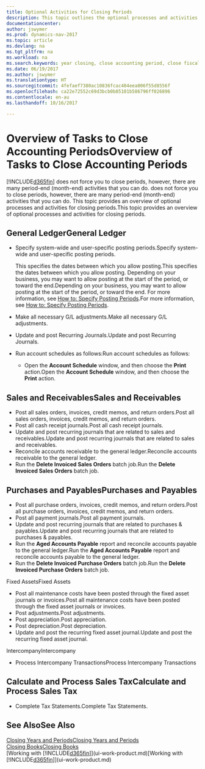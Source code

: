 ```yaml
---
title: Optional Activities for Closing Periods
description: This topic outlines the optional processes and activities for closing accounting periods in Dynamics NAV.
documentationcenter: 
author: jswymer
ms.prod: dynamics-nav-2017
ms.topic: article
ms.devlang: na
ms.tgt_pltfrm: na
ms.workload: na
ms.search.keywords: year closing, close accounting period, close fiscal year, aging, creditor payments, vendor payments
ms.date: 06/19/2017
ms.author: jswymer
ms.translationtype: HT
ms.sourcegitcommit: 4fefaef7380ac10836fcac404eea006f55d8556f
ms.openlocfilehash: ca22e72552c69d3bcb0b85101b586796ff026896
ms.contentlocale: en-au
ms.lasthandoff: 10/16/2017

---
```

# <a name="overview-of-tasks-to-close-accounting-periods"></a><span data-ttu-id="97301-103">Overview of Tasks to Close Accounting Periods</span><span class="sxs-lookup"><span data-stu-id="97301-103">Overview of Tasks to Close Accounting Periods</span></span>
[!INCLUDE[d365fin](includes/d365fin_md.md)]<span data-ttu-id="97301-104"> does not force you to close periods, however, there are many period-end (month-end) activities that you can do.</span><span class="sxs-lookup"><span data-stu-id="97301-104"> does not force you to close periods, however, there are many period-end (month-end) activities that you can do.</span></span> <span data-ttu-id="97301-105">This topic provides an overview of optional processes and activities for closing periods.</span><span class="sxs-lookup"><span data-stu-id="97301-105">This topic provides an overview of optional processes and activities for closing periods.</span></span>  

## <a name="general-ledger"></a><span data-ttu-id="97301-106">General Ledger</span><span class="sxs-lookup"><span data-stu-id="97301-106">General Ledger</span></span>
* <span data-ttu-id="97301-107">Specify system-wide and user-specific posting periods.</span><span class="sxs-lookup"><span data-stu-id="97301-107">Specify system-wide and user-specific posting periods.</span></span>  

    <span data-ttu-id="97301-108">This specifies the dates between which you allow posting.</span><span class="sxs-lookup"><span data-stu-id="97301-108">This specifies the dates between which you allow posting.</span></span> <span data-ttu-id="97301-109">Depending on your business, you may want to allow posting at the start of the period, or toward the end.</span><span class="sxs-lookup"><span data-stu-id="97301-109">Depending on your business, you may want to allow posting at the start of the period, or toward the end.</span></span> <span data-ttu-id="97301-110">For more information, see [How to: Specify Posting Periods](finance-how-specify-posting-periods.md).</span><span class="sxs-lookup"><span data-stu-id="97301-110">For more information, see [How to: Specify Posting Periods](finance-how-specify-posting-periods.md).</span></span>  
* <span data-ttu-id="97301-111">Make all necessary G/L adjustments.</span><span class="sxs-lookup"><span data-stu-id="97301-111">Make all necessary G/L adjustments.</span></span>  
* <span data-ttu-id="97301-112">Update and post Recurring Journals.</span><span class="sxs-lookup"><span data-stu-id="97301-112">Update and post Recurring Journals.</span></span>  
  <!--* Process Consolidations-->
* <span data-ttu-id="97301-113">Run account schedules as follows:</span><span class="sxs-lookup"><span data-stu-id="97301-113">Run account schedules as follows:</span></span>  
  * <span data-ttu-id="97301-114">Open the **Account Schedule** window, and then choose the **Print** action.</span><span class="sxs-lookup"><span data-stu-id="97301-114">Open the **Account Schedule** window, and then choose the **Print** action.</span></span>  

## <a name="sales-and-receivables"></a><span data-ttu-id="97301-115">Sales and Receivables</span><span class="sxs-lookup"><span data-stu-id="97301-115">Sales and Receivables</span></span>
* <span data-ttu-id="97301-116">Post all sales orders, invoices, credit memos, and return orders.</span><span class="sxs-lookup"><span data-stu-id="97301-116">Post all sales orders, invoices, credit memos, and return orders.</span></span>  
* <span data-ttu-id="97301-117">Post all cash receipt journals.</span><span class="sxs-lookup"><span data-stu-id="97301-117">Post all cash receipt journals.</span></span>  
* <span data-ttu-id="97301-118">Update and post recurring journals that are related to sales and receivables.</span><span class="sxs-lookup"><span data-stu-id="97301-118">Update and post recurring journals that are related to sales and receivables.</span></span>  
* <span data-ttu-id="97301-119">Reconcile accounts receivable to the general ledger.</span><span class="sxs-lookup"><span data-stu-id="97301-119">Reconcile accounts receivable to the general ledger.</span></span>  
* <span data-ttu-id="97301-120">Run the **Delete Invoiced Sales Orders** batch job.</span><span class="sxs-lookup"><span data-stu-id="97301-120">Run the **Delete Invoiced Sales Orders** batch job.</span></span>  

## <a name="purchases-and-payables"></a><span data-ttu-id="97301-121">Purchases and Payables</span><span class="sxs-lookup"><span data-stu-id="97301-121">Purchases and Payables</span></span>
* <span data-ttu-id="97301-122">Post all purchase orders, invoices, credit memos, and return orders.</span><span class="sxs-lookup"><span data-stu-id="97301-122">Post all purchase orders, invoices, credit memos, and return orders.</span></span>  
* <span data-ttu-id="97301-123">Post all payment journals.</span><span class="sxs-lookup"><span data-stu-id="97301-123">Post all payment journals.</span></span>  
* <span data-ttu-id="97301-124">Update and post recurring journals that are related to purchases & payables.</span><span class="sxs-lookup"><span data-stu-id="97301-124">Update and post recurring journals that are related to purchases & payables.</span></span>  
* <span data-ttu-id="97301-125">Run the **Aged Accounts Payable** report and reconcile accounts payable to the general ledger.</span><span class="sxs-lookup"><span data-stu-id="97301-125">Run the **Aged Accounts Payable** report and reconcile accounts payable to the general ledger.</span></span>  
* <span data-ttu-id="97301-126">Run the **Delete Invoiced Purchase Orders** batch job.</span><span class="sxs-lookup"><span data-stu-id="97301-126">Run the **Delete Invoiced Purchase Orders** batch job.</span></span>  

<span data-ttu-id="97301-127">Fixed Assets</span><span class="sxs-lookup"><span data-stu-id="97301-127">Fixed Assets</span></span>
* <span data-ttu-id="97301-128">Post all maintenance costs have been posted through the fixed asset journals or invoices.</span><span class="sxs-lookup"><span data-stu-id="97301-128">Post all maintenance costs have been posted through the fixed asset journals or invoices.</span></span>
* <span data-ttu-id="97301-129">Post adjustments.</span><span class="sxs-lookup"><span data-stu-id="97301-129">Post adjustments.</span></span>
* <span data-ttu-id="97301-130">Post appreciation.</span><span class="sxs-lookup"><span data-stu-id="97301-130">Post appreciation.</span></span>
* <span data-ttu-id="97301-131">Post depreciation.</span><span class="sxs-lookup"><span data-stu-id="97301-131">Post depreciation.</span></span>
* <span data-ttu-id="97301-132">Update and post the recurring fixed asset journal.</span><span class="sxs-lookup"><span data-stu-id="97301-132">Update and post the recurring fixed asset journal.</span></span>

<span data-ttu-id="97301-133">Intercompany</span><span class="sxs-lookup"><span data-stu-id="97301-133">Intercompany</span></span>
* <span data-ttu-id="97301-134">Process Intercompany Transactions</span><span class="sxs-lookup"><span data-stu-id="97301-134">Process Intercompany Transactions</span></span>

## <a name="calculate-and-process-sales-tax"></a><span data-ttu-id="97301-135">Calculate and Process Sales Tax</span><span class="sxs-lookup"><span data-stu-id="97301-135">Calculate and Process Sales Tax</span></span>
* <span data-ttu-id="97301-136">Complete Tax Statements.</span><span class="sxs-lookup"><span data-stu-id="97301-136">Complete Tax Statements.</span></span>  

## <a name="see-also"></a><span data-ttu-id="97301-137">See Also</span><span class="sxs-lookup"><span data-stu-id="97301-137">See Also</span></span>
[<span data-ttu-id="97301-138">Closing Years and Periods</span><span class="sxs-lookup"><span data-stu-id="97301-138">Closing Years and Periods</span></span>](year-close-years-periods.md)  
[<span data-ttu-id="97301-139">Closing Books</span><span class="sxs-lookup"><span data-stu-id="97301-139">Closing Books</span></span>](year-close-books.md)  
<span data-ttu-id="97301-140">[Working with [!INCLUDE[d365fin](includes/d365fin_md.md)]](ui-work-product.md)</span><span class="sxs-lookup"><span data-stu-id="97301-140">[Working with [!INCLUDE[d365fin](includes/d365fin_md.md)]](ui-work-product.md)</span></span>

